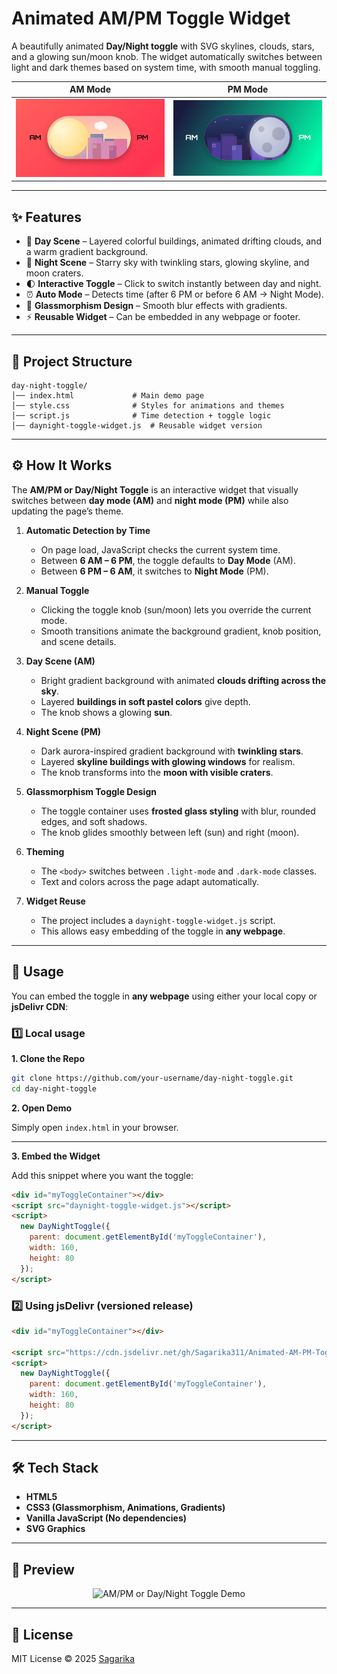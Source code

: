 # Animated AM/PM Toggle Widget

A beautifully animated **Day/Night toggle** with SVG skylines, clouds, stars, and a glowing sun/moon knob.
The widget automatically switches between light and dark themes based on system time, with smooth manual toggling.

 AM Mode  |  PM Mode  
:-------------------------:|:-------------------------:  
<img src="./Screenshot (2).png" width="600"/> | <img src="./Screenshot (1).png" width="600"/> 
---

## ✨ Features

* 🌇 **Day Scene** – Layered colorful buildings, animated drifting clouds, and a warm gradient background.
* 🌃 **Night Scene** – Starry sky with twinkling stars, glowing skyline, and moon craters.
* 🌓 **Interactive Toggle** – Click to switch instantly between day and night.
* ⏰ **Auto Mode** – Detects time (after 6 PM or before 6 AM → Night Mode).
* 🎨 **Glassmorphism Design** – Smooth blur effects with gradients.
* ⚡ **Reusable Widget** – Can be embedded in any webpage or footer.

---

## 📂 Project Structure

```
day-night-toggle/
│── index.html             # Main demo page
│── style.css              # Styles for animations and themes
│── script.js              # Time detection + toggle logic
│── daynight-toggle-widget.js  # Reusable widget version
```

---

## ⚙️ How It Works

The **AM/PM or Day/Night Toggle** is an interactive widget that visually switches between **day mode (AM)** and **night mode (PM)** while also updating the page’s theme.

1. **Automatic Detection by Time**

   * On page load, JavaScript checks the current system time.
   * Between **6 AM – 6 PM**, the toggle defaults to **Day Mode** (AM).
   * Between **6 PM – 6 AM**, it switches to **Night Mode** (PM).

2. **Manual Toggle**

   * Clicking the toggle knob (sun/moon) lets you override the current mode.
   * Smooth transitions animate the background gradient, knob position, and scene details.

3. **Day Scene (AM)**

   * Bright gradient background with animated **clouds drifting across the sky**.
   * Layered **buildings in soft pastel colors** give depth.
   * The knob shows a glowing **sun**.

4. **Night Scene (PM)**

   * Dark aurora-inspired gradient background with **twinkling stars**.
   * Layered **skyline buildings with glowing windows** for realism.
   * The knob transforms into the **moon with visible craters**.

5. **Glassmorphism Toggle Design**

   * The toggle container uses **frosted glass styling** with blur, rounded edges, and soft shadows.
   * The knob glides smoothly between left (sun) and right (moon).

6. **Theming**

   * The `<body>` switches between `.light-mode` and `.dark-mode` classes.
   * Text and colors across the page adapt automatically.

7. **Widget Reuse**

   * The project includes a `daynight-toggle-widget.js` script.
   * This allows easy embedding of the toggle in **any webpage**.

---

## 🚀 Usage

You can embed the toggle in **any webpage** using either your local copy or **jsDelivr CDN**:

### 1️⃣ Local usage

**1. Clone the Repo**

```bash
git clone https://github.com/your-username/day-night-toggle.git
cd day-night-toggle
```

**2. Open Demo**

Simply open `index.html` in your browser.

---

**3. Embed the Widget**

Add this snippet where you want the toggle:

```html
<div id="myToggleContainer"></div>
<script src="daynight-toggle-widget.js"></script>
<script>
  new DayNightToggle({
    parent: document.getElementById('myToggleContainer'),
    width: 160,
    height: 80
  });
</script>
```
### 2️⃣ Using jsDelivr (versioned release)

```html
<div id="myToggleContainer"></div>

<script src="https://cdn.jsdelivr.net/gh/Sagarika311/Animated-AM-PM-Toggle@v1.0.0/daynight-toggle-widget.js"></script>
<script>
  new DayNightToggle({
    parent: document.getElementById('myToggleContainer'),
    width: 160,
    height: 80
  });
</script>
```

---

## 🛠 Tech Stack

* **HTML5**
* **CSS3 (Glassmorphism, Animations, Gradients)**
* **Vanilla JavaScript (No dependencies)**
* **SVG Graphics**

---

## 📸 Preview

<p align="center">  
  <img src="./Preview.gif" alt="AM/PM or Day/Night Toggle Demo" width="600"/>  
</p>  

---

## 📜 License

MIT License © 2025 [Sagarika](https://github.com/Sagarika311)
